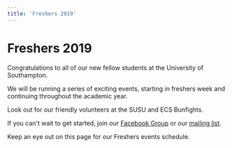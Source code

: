 ```yaml
---
title: 'Freshers 2019'
---
```


# Freshers 2019

Congratulations to all of our new fellow students at the University of Southampton.

We will be running a series of exciting events, starting in freshers week and continuing throughout the academic year.

Look out for our friendly volunteers at the SUSU and ECS Bunfights.

If you can't wait to get started, join our [Facebook Group](https://roboticsoutreach.org/fbgroup) or our [mailing list](https://roboticsoutreach.org/email).

Keep an eye out on this page for our Freshers events schedule.